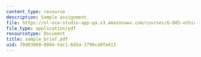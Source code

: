 ```yaml
---
content_type: resource
description: Sample assignment.
file: https://ol-ocw-studio-app-qa.s3.amazonaws.com/courses/6-805-ethics-and-the-law-on-the-electronic-frontier-fall-2005/70d0386008945ac16d5a2790ce8fe411_sample_brief.pdf
file_type: application/pdf
resourcetype: Document
title: sample_brief.pdf
uid: 70d03860-0894-5ac1-6d5a-2790ce8fe411
---
```

